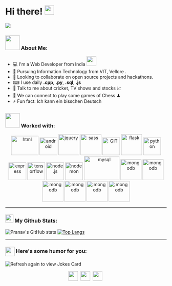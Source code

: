 # Hi there! <img src="https://github.com/TheDudeThatCode/TheDudeThatCode/blob/master/Assets/Hi.gif" width="29px">


![](https://media.giphy.com/media/zDuStFVpRJIZ2/giphy.gif)

### <img src="https://github.com/TheDudeThatCode/TheDudeThatCode/blob/master/Assets/Developer.gif" width="45px"> About Me:
- 💻 I'm a Web Developer from India
      <img src="https://media.giphy.com/media/WUlplcMpOCEmTGBtBW/giphy.gif" width="30">
- 📝 Pursuing Information Technology from VIT, Vellore .
- 🤝 Looking to collaborate on open source projects and hackathons.
- ⌨ I use daily **.cpp**, **.py**, **.sql**, **.js**
- 💬 Talk to me about cricket, TV shows and stocks 📈
- 👯 We can connect to play some games of Chess ♟
- ⚡ Fun fact: Ich kann ein bisschen Deutsch



### <img src="https://github.com/TheDudeThatCode/TheDudeThatCode/blob/master/Assets/powerup.gif" width="45px"> Worked with:

<p align="center">
<img src="https://www.vectorlogo.zone/logos/w3_html5/w3_html5-icon.svg" alt="html" width="85" height="60"/> 
<img src="https://www.vectorlogo.zone/logos/javascript/javascript-icon.svg" alt="android" width="55" height="55"/>
      <img src="https://www.vectorlogo.zone/logos/jquery/jquery-vertical.svg" alt="jquery" width="65" height="65"/> 
      <img src="https://www.vectorlogo.zone/logos/sass-lang/sass-lang-icon.svg" alt="sass" width="65" height="65"/>
      <img src="https://www.vectorlogo.zone/logos/git-scm/git-scm-icon.svg" alt="GIT" width="55" height="55"/> 
      <img src="https://www.vectorlogo.zone/logos/pocoo_flask/pocoo_flask-icon.svg" alt="flask" width="65" height="65"/> 
      <img src="https://www.vectorlogo.zone/logos/python/python-icon.svg" alt="python" width="55" height="55"/>
      <img src="https://www.vectorlogo.zone/logos/expressjs/expressjs-icon.svg" alt="express" width="55" height="55"/>
      <img src="https://www.vectorlogo.zone/logos/tensorflow/tensorflow-icon.svg" alt="tensorflow" width="55" height="55"/>      
      <img src="https://www.vectorlogo.zone/logos/nodejs/nodejs-icon.svg" alt="node.js" width="55" height="55"/> 
      <img src="https://www.vectorlogo.zone/logos/nodemonio/nodemonio-icon.svg" alt="nodemon" width="55" height="55"/> 
      <img src="https://www.vectorlogo.zone/logos/mysql/mysql-ar21.svg" alt="mysql" width="110" height="75"/> 
      <img src="https://www.vectorlogo.zone/logos/mongodb/mongodb-icon.svg" alt="mongodb" width="65" height="65"/> 
      <img src="https://www.vectorlogo.zone/logos/reactjs/reactjs-icon.svg" alt="mongodb" width="65" height="65"/> 
       <img src="https://www.vectorlogo.zone/logos/ethereum/ethereum-icon.svg" alt="mongodb" width="65" height="65"/> 
       <img src="https://www.vectorlogo.zone/logos/firebase/firebase-icon.svg" alt="mongodb" width="65" height="65"/> 
       <img src="https://www.vectorlogo.zone/logos/graphql/graphql-icon.svg" alt="mongodb" width="65" height="65"/> 
      <img src="https://www.vectorlogo.zone/logos/js_discord/js_discord-icon.svg" alt="mongodb" width="65" height="65"/> 
      
</p>




---
### <img src='https://media1.giphy.com/media/du3J3cXyzhj75IOgvA/giphy.gif?cid=ecf05e47x2g034i9pzwtzzsd3xgg2w9nr94t4tflbbgo3008&rid=giphy.gif' width='25px'> My Github Stats:
![Pranav's GitHub stats](https://github-readme-stats.vercel.app/api?username=pranavvdesai&count_private=true&show_icons=true&theme=radical
)
[![Top Langs](https://github-readme-stats.vercel.app/api/top-langs/?username=pranavvdesai&layout=compact&theme=radical)](https://github.com/pranavvdesai/github-readme-stats)






---

### <img align ='center' src='https://media2.giphy.com/media/UQDSBzfyiBKvgFcSTw/giphy.gif?cid=ecf05e47p3cd513axbek3f56ti3jzizq8hincw20jauyyfyw&rid=giphy.gif' width ='29px'> Here's some humor for you:
<img src="https://readme-jokes.vercel.app/api" alt="Refresh again to view Jokes Card" />






<p align="center">
<a href="https://www.linkedin.com/in/pranav-desai-88740b1b5/" target="blank"><img align="center" src="https://github.com/TheDudeThatCode/TheDudeThatCode/blob/master/Assets/Linkedin.svg" alt="" height="30" width="30" /></a>&nbsp;
<a href="https://twitter.com/PranavvvDesai" target="blank"><img align="center" src="https://github.com/TheDudeThatCode/TheDudeThatCode/blob/master/Assets/Twitter.svg" alt="" height="30" width="30" /></a>&nbsp;
<a href="mailto: pranavdesai.psd@gmail.com" target="blank"><img align="center" src="https://github.com/TheDudeThatCode/TheDudeThatCode/blob/master/Assets/Gmail.svg" alt="" height="30" width="30" /></a>&nbsp;
